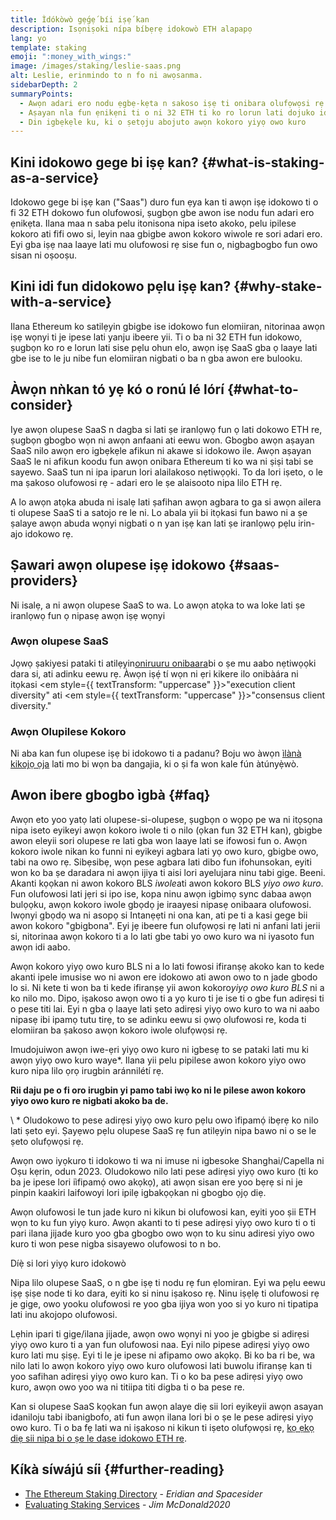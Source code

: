 ```yaml
---
title: Ìdókòwò gẹ́gẹ́ bíi iṣẹ́ kan
description: Isọniṣoki nípa bíbẹrẹ idokowò ETH alapapọ
lang: yo
template: staking
emoji: ":money_with_wings:"
image: /images/staking/leslie-saas.png
alt: Leslie, erinmindo to n fo ni awọsanma.
sidebarDepth: 2
summaryPoints:
  - Awọn adari ero nodu ẹgbẹ-kẹta n sakoso iṣẹ ti onibara olufọwọsi rẹ
  - Aṣayan nla fun ẹnikẹni ti o ni 32 ETH ti ko ro lorun lati dojuko idiju imo-ero ti yoo ba pade nipase mimu nodu kan sise
  - Din igbẹkẹle ku, ki o ṣetọju abojuto awọn kokoro yiyọ owo kuro
---
```


## Kini idokowo gege bi iṣẹ kan? {#what-is-staking-as-a-service}

Idokowo gege bi iṣẹ kan ("Saas") duro fun ẹya kan ti awọn iṣẹ idokowo ti o fi 32 ETH dokowo fun olufowosi, ṣugbọn gbe awon ise nodu fun adari ero ẹnikẹta. Ilana maa n saba pelu itonisona nipa iseto akoko, pelu ipilese kokoro ati fifi owo si, leyin naa gbigbe awon kokoro wiwole re sori adari ero. Eyi gba iṣẹ naa laaye lati mu olufowosi rẹ sise fun o, nigbagbogbo fun owo sisan ni oṣooṣu.

## Kini idi fun didokowo pẹlu iṣẹ kan? {#why-stake-with-a-service}

Ilana Ethereum ko satilẹyin gbigbe ise idokowo fun elomiiran, nitorinaa awọn iṣẹ wọnyi ti je ipese lati yanju ibeere yii. Ti o ba ni 32 ETH fun idokowo, ṣugbọn ko ro e lorun lati sise pẹlu ohun elo, awọn iṣẹ SaaS gba ọ laaye lati gbe ise to le ju nibe fun elomiiran nigbati o ba n gba awon ere bulooku.

<CardGrid>
  <Card title="Olufowosi tirẹ" emoji=":desktop_computer:" description="Deposit your own 32 ETH to activate your own set of signing keys that will participate in Ethereum consensus. Monitor your progress with dashboards to watch those ETH rewards accumulate." />
  <Card title="O rọrun lati bẹrẹ" emoji="🏁" description="Forget about hardware specs, setup, node maintenance and upgrades. SaaS providers let you outsource the hard part by uploading your own signing credentials, allowing them to run a validator on your behalf, for a small cost." />
  <Card title="Ṣe adinku ewu rẹ" emoji=":shield:" description="In many cases users do not have to give up access to the keys that enable withdrawing or transferring staked funds. These are different from the signing keys, and can be stored separately to limit (but not eliminate) your risk as a staker." />
</CardGrid>

<StakingComparison page="saas" />

## Àwọn nǹkan tó yẹ kó o ronú lé lórí {#what-to-consider}

Iye awọn olupese SaaS n dagba si lati ṣe iranlọwọ fun ọ lati dokowo ETH re, ṣugbọn gbogbo wọn ni awọn anfaani ati eewu won. Gbogbo awọn aṣayan SaaS nilo awọn ero igbẹkẹle afikun ni akawe si idokowo ile. Awọn aṣayan SaaS le ni afikun koodu fun awọn onibara Ethereum ti ko wa ni ṣiṣi tabi se sayewo. SaaS tun ni ipa iparun lori alailakoso nẹtiwọọki. To da lori iṣeto, o le ma ṣakoso olufowosi rẹ - adari ero le ṣe alaisooto nipa lilo ETH rẹ.

A lo awọn atọka abuda ni isalẹ lati ṣafihan awọn agbara to ga si awọn ailera ti olupese SaaS ti a satojo re le ni. Lo abala yii bi itọkasi fun bawo ni a ṣe ṣalaye awọn abuda wọnyi nigbati o n yan iṣẹ kan lati ṣe iranlọwọ pẹlu irin-ajo idokowo rẹ.

<StakingConsiderations page="saas" />

## Ṣawari awọn olupese iṣẹ idokowo {#saas-providers}

Ni isalẹ, a ni awọn olupese SaaS to wa. Lo awọn atọka to wa loke lati ṣe iranlọwọ fun ọ nipasẹ awọn iṣẹ wọnyi

<ProductDisclaimer />

### Awọn olupese SaaS

<StakingProductsCardGrid category="saas" />

Jọwọ ṣakiyesi pataki ti atilẹyin[oniruuru onibaara](/developers/docs/nodes-and-clients/client-diversity/)bi o ṣe mu aabo nẹtiwọọki dara si, ati adinku eewu rẹ. Àwọn iṣẹ́ tí wọn ni ẹri kikere ilo onibàára ni itọkasi <em style={{ textTransform: "uppercase" }}>"execution client diversity"</em> ati <em style={{ textTransform: "uppercase" }}>"consensus client diversity."</em>

### Awọn Olupilese Kokoro

<StakingProductsCardGrid category="keyGen" />

Ni aba kan fun olupese iṣẹ bi idokowo ti a padanu? Boju wo àwọn [ìlànà kikojọ ọja](/contributing/adding-staking-products/) lati mo bi wọn ba dangajia, ki o ṣi fa won kale fún àtúnyẹ̀wò.

## Awon ibere gbogbo ìgbà {#faq}

<ExpandableCard title="Tani o mu awọn kokoro mi dani?" eventCategory="SaasStaking" eventName="clicked who holds my keys">
Awọn eto yoo yatọ lati olupese-si-olupese, ṣugbọn o wọpọ pe wa ni itọsọna nipa iseto eyikeyi awọn kokoro iwole ti o nilo (ọkan fun 32 ETH kan), gbigbe awon eleyii sori olupese re lati gba won laaye lati se ifowosi fun o. Awọn kokoro iwole nikan ko funni ni eyikeyi agbara lati yọ owo kuro, gbigbe owo, tabi na owo rẹ. Sibẹsibẹ, wọn pese agbara lati dibo fun ifohunsokan, eyiti won ko ba ṣe daradara ni awọn ijiya ti aisi lori ayelujara ninu tabi gige.
</ExpandableCard>

<ExpandableCard title="Ṣe awọn kokoro meji lo wa?" eventCategory="SaasStaking" eventName="clicked so there are two sets of keys">
Beeni. Akanti kọọkan ni awon kokoro BLS <em>iwole</em>ati awon kokoro BLS <em>yiyo owo kuro</em>. Fun olufowosi lati jẹri si ipo ise, kopa ninu awọn igbimọ sync dabaa awọn bulọọku, awọn kokoro iwole gbọdọ je iraayesi nipasẹ onibaara olufowosi. Iwọnyi gbọdọ wa ni asopọ si Intanẹẹti ni ona kan, ati pe ti a kasi gege bii awon kokoro "gbigbona". Eyi jẹ ibeere fun olufọwọsi rẹ lati ni anfani lati jerii si, nitorinaa awọn kokoro ti a lo lati gbe tabi yo owo kuro wa ni iyasoto fun awọn idi aabo.

Awọn kokoro yiyọ owo kuro BLS ni a lo lati fowosi ifiranṣẹ akoko kan to kede akanti ipele imusise wo ni awon ere idokowo ati awon owo to n jade gbodo lo si. Ni kete ti won ba ti kede ifiranṣẹ yii awon kokoro<em>yiyọ owo kuro BLS </em> ni a ko nilo mo. Dipo, iṣakoso awọn owo ti a yọ kuro ti je ise ti o gbe fun adirẹsi ti o pese titi lai. Eyi n gba ọ laaye lati ṣeto adirẹsi yiyọ owo kuro to wa ni aabo nipasẹ ibi ipamọ tutu tirẹ, to se adinku eewu si ọwọ olufowosi re, koda ti elomiiran ba ṣakoso awọn kokoro iwole olufọwọsi rẹ.

Imudojuiwon awọn iwe-ẹri yiyọ owo kuro ni igbesẹ to se pataki lati mu ki awọn yiyọ owo kuro waye\*. Ilana yii pelu pipilese awon kokoro yiyo owo kuro nipa lilo ọrọ irugbin aránnilétí rẹ.

<strong>Rii daju pe o fi oro irugbin yi pamo tabi iwọ ko ni le pilese awon kokoro yiyo owo kuro re nigbati akoko ba de.</strong>

 \ * Oludokowo to pese adirẹsi yiyọ owo kuro pẹlu owo ìfipamọ́ ibẹrẹ ko nilo lati ṣeto eyi. Ṣayẹwo pẹlu olupese SaaS rẹ fun atilẹyin nipa bawo ni o se le ṣeto olufọwọsi rẹ.
</ExpandableCard>

<ExpandableCard title="Nigbawo ni mo le yọ owo kuro?" eventCategory="SaasStaking" eventName="clicked when can I withdraw">
Awọn owo iyọkuro ti idokowo ti wa ni imuse ni igbesoke Shanghai/Capella ni Oṣu kẹrin, odun 2023. Oludokowo nilo lati pese adirẹsi yiyọ owo kuro (ti ko ba je ipese lori iìfipamọ́ owo akọkọ), ati awọn sisan ere yoo bẹrẹ si ni je pinpin kaakiri laifowoyi lori ipilẹ igbakọọkan ni gbogbo ọjọ diẹ.

Awọn olufowosi le tun jade kuro ni kikun bi olufowosi kan, eyiti yoo ṣii ETH wọn to ku fun yiyọ kuro. Awọn akanti to ti pese adirẹsi yiyọ owo kuro ti o ti pari ilana jijade kuro yoo gba gbogbo owo wọn to ku sinu adiresi yiyo owo kuro ti won pese nigba sisayewo olufowosi to n bo.

<ButtonLink href="/staking/withdrawals/">Díẹ̀ si lori yiyọ kuro idokowò</ButtonLink>
</ExpandableCard>

<ExpandableCard title="Kini yoo ṣẹlẹ ti won ba ge mi?" eventCategory="SaasStaking" eventName="clicked what happens if I get slashed">
Nipa lilo olupese SaaS, o n gbe iṣẹ ti nodu rẹ fun ẹlomiran. Eyi wa pẹlu eewu iṣẹ ṣiṣe node ti ko dara, eyiti ko si ninu iṣakoso rẹ. Ninu iṣẹlẹ ti olufowosi rẹ je gige, owo yooku olufowosi re yoo gba ijiya won yoo si yo kuro ni tipatipa lati inu akojopo olufowosi.

Lẹhin ipari ti gige/ilana jijade, awọn owo wọnyi ni yoo je gbigbe si adirẹsi yiyọ owo kuro ti a yan fun olufowosi naa. Eyi nilo pipese adirẹsi yiyọ owo kuro lati mu ṣiṣẹ. Eyi ti le je ipese ni afipamo owo akọkọ. Bi ko ba ri be, wa nilo lati lo awọn kokoro yiyọ owo kuro olufowosi lati buwolu ifiranṣẹ kan ti yoo safihan adirẹsi yiyọ owo kuro kan. Ti o ko ba pese adirẹsi yiyọ owo kuro, awọn owo yoo wa ni titiipa titi digba ti o ba pese re.

Kan si olupese SaaS kọọkan fun awọn alaye diẹ sii lori eyikeyii awọn asayan idaniloju tabi ibanigbofo, ati fun awọn ilana lori bi o ṣe le pese adirẹsi yiyọ owo kuro. Ti o ba fẹ lati wa ni iṣakoso ni kikun ti iṣeto olufọwọsi rẹ, [kọ ẹkọ diẹ sii nipa bi o ṣe le dase idokowo ETH re](/staking/solo/).
</ExpandableCard>

## Kíkà síwájú síi {#further-reading}

- [The Ethereum Staking Directory](https://www.staking.directory/) - _Eridian and Spacesider_
- [Evaluating Staking Services](https://www.attestant.io/posts/evaluating-staking-services/) - _Jim McDonald2020_
